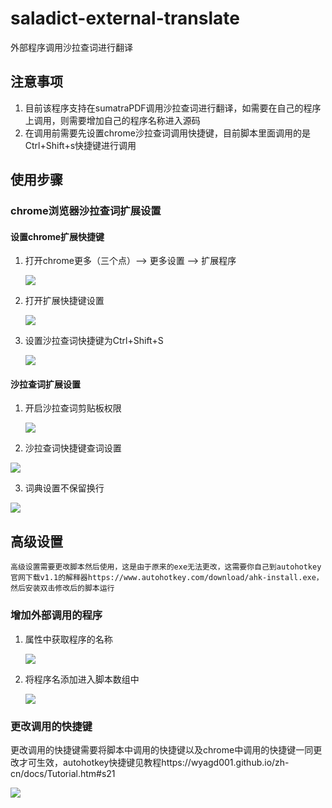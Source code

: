 # saladict-external-translate
外部程序调用沙拉查词进行翻译

## 注意事项

1. 目前该程序支持在sumatraPDF调用沙拉查词进行翻译，如需要在自己的程序上调用，则需要增加自己的程序名称进入源码
2. 在调用前需要先设置chrome沙拉查词调用快捷键，目前脚本里面调用的是Ctrl+Shift+s快捷键进行调用

## 使用步骤

### chrome浏览器沙拉查词扩展设置

#### 设置chrome扩展快捷键

1. 打开chrome更多（三个点）--> 更多设置 --> 扩展程序

   ![](images/chrome扩展程序.png)

2. 打开扩展快捷键设置

   ![](images/设置扩展程序快捷键.png)

3. 设置沙拉查词快捷键为Ctrl+Shift+S

   ![](images/设置沙拉查词快捷键.png)

#### 沙拉查词扩展设置

1. 开启沙拉查词剪贴板权限

   ![](images/沙拉查词开启剪贴板权限.png)

2. 沙拉查词快捷键查词设置

   

![](images/沙拉查词快捷键查词设置.png)

3. 词典设置不保留换行

   

![](images/词典不保留换行.png)

## 高级设置

```
高级设置需要更改脚本然后使用，这是由于原来的exe无法更改，这需要你自己到autohotkey官网下载v1.1的解释器https://www.autohotkey.com/download/ahk-install.exe，然后安装双击修改后的脚本运行
```



### 增加外部调用的程序

1. 属性中获取程序的名称

   ![](images/属性中获取程序名.png)

2. 将程序名添加进入脚本数组中

   ![](images/脚本增加调用程序.png)

### 更改调用的快捷键

更改调用的快捷键需要将脚本中调用的快捷键以及chrome中调用的快捷键一同更改才可生效，autohotkey快捷键见教程https://wyagd001.github.io/zh-cn/docs/Tutorial.htm#s21

![](images/更改调用快捷键.png)